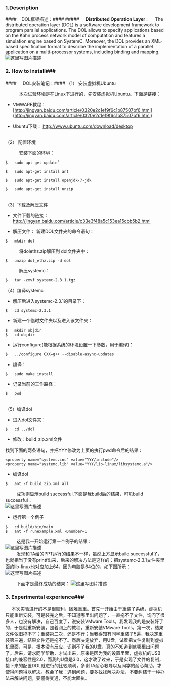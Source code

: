 
### 1.Description ###

####&nbsp;&nbsp;&nbsp;&nbsp;DOL框架描述：####
#####**&nbsp;&nbsp;&nbsp;&nbsp;&nbsp;&nbsp;Distributed Operation Layer** : 
&nbsp;&nbsp;&nbsp;&nbsp;&nbsp;The distributed operation layer (DOL) is a software development framework to program parallel applications. The DOL allows to specify applications based on the Kahn process network model of computation and features a simulation engine based on SystemC. Moreover, the DOL provides an XML-based specification format to describe the implementation of a parallel application on a multi-processor systems, including binding and mapping.
![这里写图片描述](http://img.blog.csdn.net/20160926192525103)
<br>
### 2. How to install###
####&nbsp;&nbsp;&nbsp;&nbsp;&nbsp;DOL安装笔记：####
 （1） 安装虚拟机Ubuntu

&nbsp;&nbsp;&nbsp;&nbsp;&nbsp;&nbsp;&nbsp;&nbsp;&nbsp;&nbsp;&nbsp;本次试验环境是在Linux下进行的，先安装虚拟机Ubuntu。下面是链接：

 - VMWARE教程：
[http://jingyan.baidu.com/article/0320e2c1ef9f6c1b87507bf6.html](http://jingyan.baidu.com/article/0320e2c1ef9f6c1b87507bf6.html)

 - Ubuntu下载：
 [http://www.ubuntu.com/download/desktop
](http://www.ubuntu.com/download/desktop)

<br>
（2） 配置环境

&nbsp;&nbsp;&nbsp;&nbsp;&nbsp;&nbsp;&nbsp;&nbsp;&nbsp;&nbsp;&nbsp;安装下面的环境：
```
$	sudo apt-get update`

$	sudo apt-get install ant

$ 	sudo apt-get install openjdk-7-jdk

$	sudo apt-get install unzip
```
<br>
 （3）下载及解压文件

 -  文件下载的链接：
[http://jingyan.baidu.com/article/c33e3f48a5c153ea15cbb5b2.html
](http://jingyan.baidu.com/article/0320e2c1ef9f6c1b87507bf6.html)

 - 解压文件：
 新建DOL文件夹的命令语句：
```
$	mkdir dol
```
&nbsp;&nbsp;&nbsp;&nbsp;&nbsp;&nbsp;&nbsp;&nbsp;&nbsp;&nbsp;&nbsp;将dolethz.zip解压到 dol文件夹中：
```
$	unzip dol_ethz.zip -d dol
```
&nbsp;&nbsp;&nbsp;&nbsp;&nbsp;&nbsp;&nbsp;&nbsp;&nbsp;&nbsp;&nbsp;解压systemc：
```
$	tar -zxvf systemc-2.3.1.tgz
```

 （4）编译systemc
 
 - 解压后进入systemc-2.3.1的目录下： 
```
$	cd systemc-2.3.1
```

 - 新建一个临时文件夹以及进入该文件夹：
 
```
$	mkdir objdir
$	cd objdir
```

 - 运行configure(能根据系统的环境设置一下参数，用于编译)：
```
$	../configure CXX=g++ --disable-async-updates
```

 - 编译：

```
$	sudo make install
```

 - 记录当前的工作路径：
```
$	pwd
```
 &nbsp;&nbsp; &nbsp;&nbsp; &nbsp;&nbsp;
<br>
 （5）编译dol
 
 - 进入dol文件夹： 
```
$	cd ../dol
```
 - 修改：build_zip.xml文件
 
 找到下面的两条语句，并把YYY修改为上页的执行pwd命令后的结果：

```
<property name="systemc.inc" value="YYY/include"/>
<property name="systemc.lib" value="YYY/lib-linux/libsystemc.a"/>

```
 - 编译dol
```
$	ant -f build_zip.xml all
```
 &nbsp;&nbsp;&nbsp;&nbsp;&nbsp;&nbsp;&nbsp;&nbsp;&nbsp;成功则显示build successful.下面是我build后的结果，可见build successful：
 <br>
 ![这里写图片描述](http://img.blog.csdn.net/20160926192719638)
 
 - 运行第一个例子
```
$	cd build/bin/main
$	ant -f runexample.xml -Dnumber=1
```
&nbsp;&nbsp;&nbsp;&nbsp;&nbsp;&nbsp;&nbsp;&nbsp;&nbsp;这是我一开始运行第一个例子的结果：
<br>
![这里写图片描述](http://img.blog.csdn.net/20160926192908219)
<br>
&nbsp;&nbsp;&nbsp;&nbsp;&nbsp;&nbsp;&nbsp;&nbsp;&nbsp;发现和TA给的PPT运行的结果不一样，虽然上方显示build successful了，也就相当于没有printf出来，后来的解决方法是这样的：把systemc-2.3.1文件夹里面的lib-linux也对应加上64，因为电脑是64位的，如下图所示：
![这里写图片描述](http://img.blog.csdn.net/20161018085422721)

&nbsp;&nbsp;&nbsp;&nbsp;&nbsp;&nbsp;&nbsp;&nbsp;&nbsp;下面才是最终成功的结果：
![这里写图片描述](http://img.blog.csdn.net/20161018091354973)

### 3. Experimental experience###
&nbsp;&nbsp;&nbsp;&nbsp;&nbsp;本次实验进行的不是很顺利，困难重重。首先一开始由于重装了系统，虚拟机只能重新安装，可是装完之后，不知道哪里出问题了，一直拖不了文件，询问了很多人，也没有解决，自己百度了，说安装VMware Tools，我发现我的是安装好了的，于是就重新安装，照着网上的教程，重新安装VMware Tools，第一次，结果文件依旧拖不了；重装第二次，还是不行；当我得知有同学重装了5遍，我决定重装第三遍，结果文件还是拖不了。然后决定放弃，用U盘，试着把文件复制到虚拟机里面，可是，根本没有反应，识别不了我的U盘，真的不知道到底哪里出问题了。后来，请求同学帮助，才试出来，原来是因为我的设置里面，虚拟机的USB接口的兼容性是2.0，而我的U盘是3.0，这才改了过来，于是实现了文件的复制，接下来的配置DOL就进行的比较顺利，多谢TA耐心教导以及同学的耐心帮助，才使得问题得以解决。教会了我：遇到问题，要多找找解决办法，不要纠结于一种办法来解决问题，要懂得变通，不能太固执。


 

